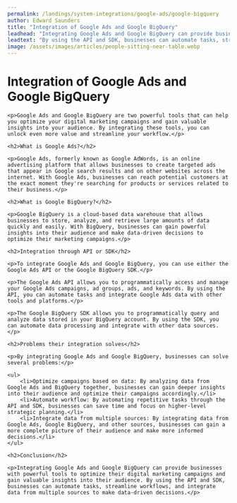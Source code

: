 ```yaml
---
permalink: /landings/system-integrations/google-ads/google-bigquery
author: Edward Saunders
title: "Integration of Google Ads and Google BigQuery"
leadhead: "Integrating Google Ads and Google BigQuery can provide businesses with powerful tools to optimize their digital marketing campaigns and gain valuable insights into their audience"
leadtext: "By using the API and SDK, businesses can automate tasks, streamline workflows, and integrate data from multiple sources to make data-driven decisions."
image: /assets/images/articles/people-sitting-near-table.webp
---
```

<div class="arttext">
	<h1>Integration of Google Ads and Google BigQuery</h1>

	<p>Google Ads and Google BigQuery are two powerful tools that can help you optimize your digital marketing campaigns and gain valuable insights into your audience. By integrating these tools, you can unlock even more value and streamline your workflow.</p>

	<h2>What is Google Ads?</h2>

	<p>Google Ads, formerly known as Google AdWords, is an online advertising platform that allows businesses to create targeted ads that appear in Google search results and on other websites across the internet. With Google Ads, businesses can reach potential customers at the exact moment they're searching for products or services related to their business.</p>

	<h2>What is Google BigQuery?</h2>

	<p>Google BigQuery is a cloud-based data warehouse that allows businesses to store, analyze, and retrieve large amounts of data quickly and easily. With BigQuery, businesses can gain powerful insights into their audience and make data-driven decisions to optimize their marketing campaigns.</p>

	<h2>Integration through API or SDK</h2>

	<p>To integrate Google Ads and Google BigQuery, you can use either the Google Ads API or the Google BigQuery SDK.</p>

	<p>The Google Ads API allows you to programmatically access and manage your Google Ads campaigns, ad groups, ads, and keywords. By using the API, you can automate tasks and integrate Google Ads data with other tools and platforms.</p>

	<p>The Google BigQuery SDK allows you to programmatically query and analyze data stored in your BigQuery account. By using the SDK, you can automate data processing and integrate with other data sources.</p>

	<h2>Problems their integration solves</h2>

	<p>By integrating Google Ads and Google BigQuery, businesses can solve several problems:</p>

	<ul>
		<li>Optimize campaigns based on data: By analyzing data from Google Ads and BigQuery together, businesses can gain deeper insights into their audience and optimize their campaigns accordingly.</li>
		<li>Automate workflow: By automating repetitive tasks through the API and SDK, businesses can save time and focus on higher-level strategic planning.</li>
		<li>Integrate data from multiple sources: By integrating data from Google Ads, Google BigQuery, and other sources, businesses can gain a more complete picture of their audience and make more informed decisions.</li>
	</ul>

	<h2>Conclusion</h2>

	<p>Integrating Google Ads and Google BigQuery can provide businesses with powerful tools to optimize their digital marketing campaigns and gain valuable insights into their audience. By using the API and SDK, businesses can automate tasks, streamline workflows, and integrate data from multiple sources to make data-driven decisions.</p>

</div>